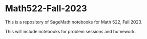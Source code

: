 # Math522-Fall-2023
This is a repository of SageMath notebooks for Math 522, Fall 2023.

This will include notebooks for problem sessions and homework.

